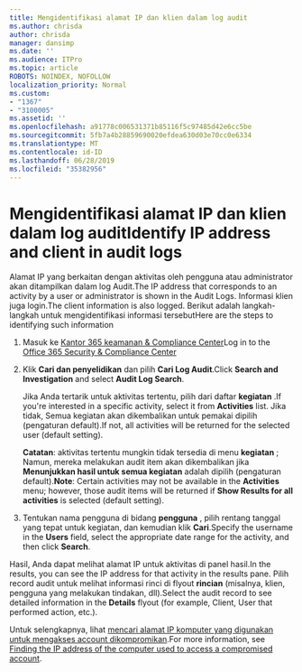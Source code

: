 ```yaml
---
title: Mengidentifikasi alamat IP dan klien dalam log audit
ms.author: chrisda
author: chrisda
manager: dansimp
ms.date: ''
ms.audience: ITPro
ms.topic: article
ROBOTS: NOINDEX, NOFOLLOW
localization_priority: Normal
ms.custom:
- "1367"
- "3100005"
ms.assetid: ''
ms.openlocfilehash: a91778c006531371b85116f5c97485d42e6cc5be
ms.sourcegitcommit: 5fb7a4b28859690020efdea630d03e70cc0e6334
ms.translationtype: MT
ms.contentlocale: id-ID
ms.lasthandoff: 06/28/2019
ms.locfileid: "35382956"
---
```

# <a name="identify-ip-address-and-client-in-audit-logs"></a><span data-ttu-id="e3acd-102">Mengidentifikasi alamat IP dan klien dalam log audit</span><span class="sxs-lookup"><span data-stu-id="e3acd-102">Identify IP address and client in audit logs</span></span>

<span data-ttu-id="e3acd-103">Alamat IP yang berkaitan dengan aktivitas oleh pengguna atau administrator akan ditampilkan dalam log Audit.</span><span class="sxs-lookup"><span data-stu-id="e3acd-103">The IP address that corresponds to an activity by a user or administrator is shown in the Audit Logs.</span></span> <span data-ttu-id="e3acd-104">Informasi klien juga login.</span><span class="sxs-lookup"><span data-stu-id="e3acd-104">The client information is also logged.</span></span> <span data-ttu-id="e3acd-105">Berikut adalah langkah-langkah untuk mengidentifikasi informasi tersebut</span><span class="sxs-lookup"><span data-stu-id="e3acd-105">Here are the steps to identifying such information</span></span>

1. <span data-ttu-id="e3acd-106">Masuk ke [Kantor 365 keamanan & Compliance Center](https://protection.office.com/)</span><span class="sxs-lookup"><span data-stu-id="e3acd-106">Log in to the [Office 365 Security & Compliance Center](https://protection.office.com/)</span></span>

2. <span data-ttu-id="e3acd-107">Klik **Cari dan penyelidikan** dan pilih **Cari Log Audit**.</span><span class="sxs-lookup"><span data-stu-id="e3acd-107">Click **Search and Investigation** and select **Audit Log Search**.</span></span>

   <span data-ttu-id="e3acd-108">Jika Anda tertarik untuk aktivitas tertentu, pilih dari daftar **kegiatan** .</span><span class="sxs-lookup"><span data-stu-id="e3acd-108">If you're interested in a specific activity, select it from **Activities** list.</span></span> <span data-ttu-id="e3acd-109">Jika tidak, Semua kegiatan akan dikembalikan untuk pemakai dipilih (pengaturan default).</span><span class="sxs-lookup"><span data-stu-id="e3acd-109">If not, all activities will be returned for the selected user (default setting).</span></span>

   <span data-ttu-id="e3acd-110">**Catatan**: aktivitas tertentu mungkin tidak tersedia di menu **kegiatan** ; Namun, mereka melakukan audit item akan dikembalikan jika **Menunjukkan hasil untuk semua kegiatan** adalah dipilih (pengaturan default).</span><span class="sxs-lookup"><span data-stu-id="e3acd-110">**Note**: Certain activities may not be available in the **Activities** menu; however, those audit items will be returned if **Show Results for all activities** is selected (default setting).</span></span>

3. <span data-ttu-id="e3acd-111">Tentukan nama pengguna di bidang **pengguna** , pilih rentang tanggal yang tepat untuk kegiatan, dan kemudian klik **Cari**.</span><span class="sxs-lookup"><span data-stu-id="e3acd-111">Specify the username in the **Users** field, select the appropriate date range for the activity, and then click **Search**.</span></span>

<span data-ttu-id="e3acd-112">Hasil, Anda dapat melihat alamat IP untuk aktivitas di panel hasil.</span><span class="sxs-lookup"><span data-stu-id="e3acd-112">In the results, you can see the IP address for that activity in the results pane.</span></span> <span data-ttu-id="e3acd-113">Pilih record audit untuk melihat informasi rinci di flyout **rincian** (misalnya, klien, pengguna yang melakukan tindakan, dll).</span><span class="sxs-lookup"><span data-stu-id="e3acd-113">Select the audit record to see detailed information in the **Details** flyout (for example, Client, User that performed action, etc.).</span></span>

<span data-ttu-id="e3acd-114">Untuk selengkapnya, lihat [mencari alamat IP komputer yang digunakan untuk mengakses account dikompromikan](https://docs.microsoft.com/office365/securitycompliance/auditing-troubleshooting-scenarios#finding-the-ip-address-of-the-computer-used-to-access-a-compromised-account).</span><span class="sxs-lookup"><span data-stu-id="e3acd-114">For more information, see [Finding the IP address of the computer used to access a compromised account](https://docs.microsoft.com/office365/securitycompliance/auditing-troubleshooting-scenarios#finding-the-ip-address-of-the-computer-used-to-access-a-compromised-account).</span></span>
